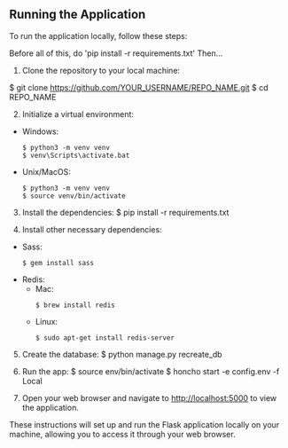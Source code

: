 ## Running the Application

To run the application locally, follow these steps:

Before all of this, do 'pip install -r requirements.txt'
Then... 
1. Clone the repository to your local machine:

$ git clone https://github.com/YOUR_USERNAME/REPO_NAME.git
$ cd REPO_NAME


2. Initialize a virtual environment:
- Windows:
  ```
  $ python3 -m venv venv
  $ venv\Scripts\activate.bat
  ```
- Unix/MacOS:
  ```
  $ python3 -m venv venv
  $ source venv/bin/activate
  ```

3. Install the dependencies:
$ pip install -r requirements.txt


4. Install other necessary dependencies:
- Sass:
  ```
  $ gem install sass
  ```
- Redis:
  - Mac:
    ```
    $ brew install redis
    ```
  - Linux:
    ```
    $ sudo apt-get install redis-server
    ```

5. Create the database:
$ python manage.py recreate_db

6. Run the app:
$ source env/bin/activate
$ honcho start -e config.env -f Local


7. Open your web browser and navigate to [http://localhost:5000](http://localhost:5000) to view the application.

These instructions will set up and run the Flask application locally on your machine, allowing you to access it through your web browser.

